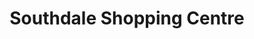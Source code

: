 ---
title: "Southdale Shopping Centre"
url: /johannesburg/southdale-shopping-centre/
shop: Einkaufszentrum
---